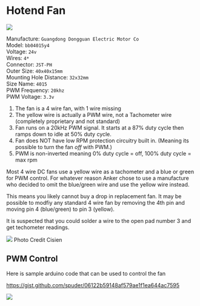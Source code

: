 # Hotend Fan

![](https://user-images.githubusercontent.com/242382/227745308-f34a1ea8-7dc7-4f1d-949e-ccab0c5ac17a.png)

Manufacture: `Guangdong Dongguan Electric Motor Co`  
Model: `bb04015y4`  
Voltage: `24v`  
Wires: `4*`  
Connector: `JST-PH`  
Outer Size: `40x40x15mm`  
Mounting Hole Distance: `32x32mm`  
Size Name: `4015`  
PWM Frequency: `20khz`  
PWM Voltage: `3.3v`  


1. The fan is a 4 wire fan, with 1 wire missing
2. The yellow wire is actually a PWM wire, not a Tachometer wire (completely proprietary and not standard)
3. Fan runs on a 20kHz PWM signal. It starts at a 87% duty cycle then ramps down to idle at 50% duty cycle.
4. Fan does NOT have low RPM protection circuitry built in. (Meaning its possible to turn the fan _off_ with PWM.)
5. PWM is non-inverted meaning 0% duty cycle = off, 100% duty cycle = max rpm

Most 4 wire DC fans use a yellow wire as a tachometer and a blue or green for PWM control. For whatever reason Anker chose to use a manufacture who decided to omit the blue/green wire and use the yellow wire instead. 

This means you likely cannot buy a drop in replacement fan. It may be possible to modfiy any standard 4 wire fan by removing the 4th pin and moving pin 4 (blue/green) to pin 3 (yellow). 

It is suspected that you could solder a wire to the open pad number 3 and get techometer readings. 


![](https://user-images.githubusercontent.com/242382/227745812-547f4ba0-86cc-48eb-a090-1afa482aebb5.png) Photo Credit Cisien


## PWM Control

Here is sample arduino code that can be used to control the fan

https://gist.github.com/spuder/06122b59148af579ae1f1ea644ac7595

![](https://user-images.githubusercontent.com/242382/227745246-be13c852-2589-4b57-bca2-d9821cebf20c.png)